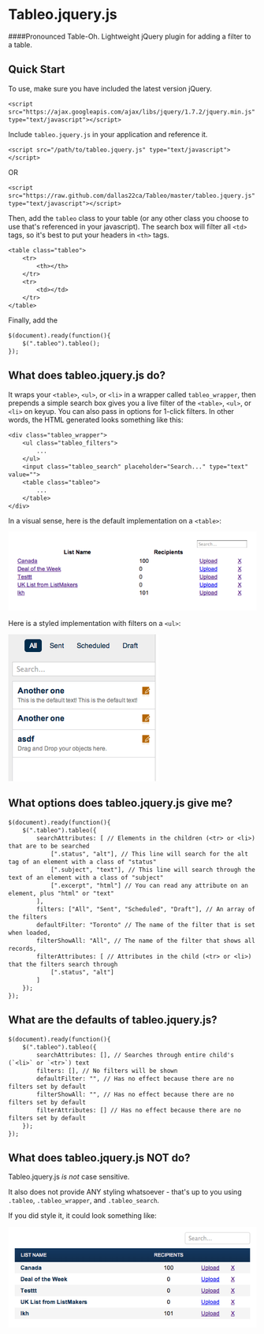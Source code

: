 Tableo.jquery.js
======

####Pronounced Table-Oh. Lightweight jQuery plugin for adding a filter to a table.

## Quick Start

To use, make sure you have included the latest version jQuery.
```
<script src="https://ajax.googleapis.com/ajax/libs/jquery/1.7.2/jquery.min.js" type="text/javascript"></script>
```

Include `tableo.jquery.js` in your application and reference it.
```
<script src="/path/to/tableo.jquery.js" type="text/javascript"></script>
```
OR
```
<script src="https://raw.github.com/dallas22ca/Tableo/master/tableo.jquery.js" type="text/javascript"></script>
```

Then, add the `tableo` class to your table (or any other class you choose to use that's referenced in your javascript). The search box will filter all `<td>` tags, so it's best to put your headers in `<th>` tags.
```
<table class="tableo">
	<tr>
		<th></th>
	</tr>
	<tr>
		<td></td>
	</tr>
</table>
```

Finally, add the 
```
$(document).ready(function(){
	$(".tableo").tableo();
});
```

## What does tableo.jquery.js do?
It wraps your `<table>`, `<ul>`, or `<li>` in a wrapper called `tableo_wrapper`, then prepends a simple search box gives you a live filter of the `<table>`, `<ul>`, or `<li>` on keyup. You can also pass in options for 1-click filters. In other words, the HTML generated looks something like this:

```
<div class="tableo_wrapper">
	<ul class="tableo_filters">
		...
	</ul>
	<input class="tableo_search" placeholder="Search..." type="text" value="">
	<table class="tableo">
		...
	</table>
</div>
```

In a visual sense, here is the default implementation on a `<table>`:

![Unstyled table](https://github.com/dallas22ca/Tableo/raw/master/unstyled.png)


Here is a styled implementation with filters on a `<ul>`:

![Filtered table](https://github.com/dallas22ca/Tableo/raw/master/filters.png)


## What options does tableo.jquery.js give me?

```
$(document).ready(function(){
	$(".tableo").tableo({
		searchAttributes: [ // Elements in the children (<tr> or <li>) that are to be searched
			[".status", "alt"], // This line will search for the alt tag of an element with a class of "status"
			[".subject", "text"], // This line will search through the text of an element with a class of "subject"
			[".excerpt", "html"] // You can read any attribute on an element, plus "html" or "text"
		],
		filters: ["All", "Sent", "Scheduled", "Draft"], // An array of the filters
		defaultFilter: "Toronto" // The name of the filter that is set when loaded,
		filterShowAll: "All", // The name of the filter that shows all records,
		filterAttributes: [ // Attributes in the child (<tr> or <li>) that the filters search through
			[".status", "alt"]
		]
	});
});
```


## What are the defaults of tableo.jquery.js?

```
$(document).ready(function(){
	$(".tableo").tableo({
		searchAttributes: [], // Searches through entire child's (`<li>` or `<tr>`) text
		filters: [], // No filters will be shown
		defaultFilter: "", // Has no effect because there are no filters set by default
		filterShowAll: "", // Has no effect because there are no filters set by default
		filterAttributes: [] // Has no effect because there are no filters set by default
	});
});
```

## What does tableo.jquery.js NOT do?
Tableo.jquery.js *is not* case sensitive.

It also does not provide ANY styling whatsoever - that's up to you using `.tableo`, `.tableo_wrapper`, and `.tableo_search`.

If you did style it, it could look something like:

![Styled table](https://github.com/dallas22ca/Tableo/raw/master/styled.png)